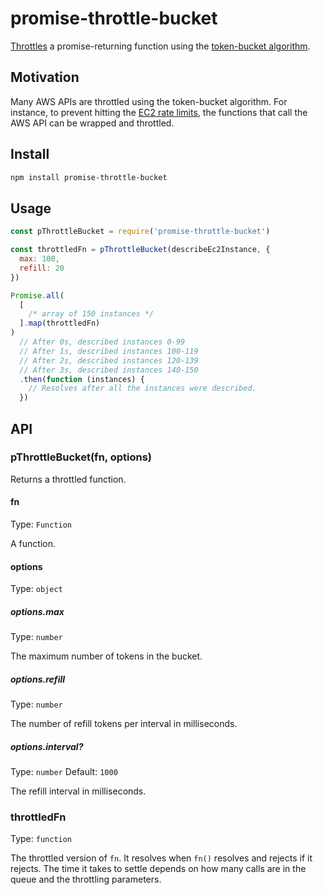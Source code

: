 # promise-throttle-bucket

[Throttles](https://css-tricks.com/debouncing-throttling-explained-examples/) a promise-returning function using the [token-bucket algorithm](https://en.wikipedia.org/wiki/Token_bucket).

## Motivation

Many AWS APIs are throttled using the token-bucket algorithm.
For instance, to prevent hitting the [EC2 rate limits](https://docs.aws.amazon.com/AWSEC2/latest/APIReference/throttling.html#throttling-limits), the functions that call the AWS API can be wrapped and throttled.

## Install

```sh
npm install promise-throttle-bucket
```

## Usage

```js
const pThrottleBucket = require('promise-throttle-bucket')

const throttledFn = pThrottleBucket(describeEc2Instance, {
  max: 100,
  refill: 20
})

Promise.all(
  [
    /* array of 150 instances */
  ].map(throttledFn)
)
  // After 0s, described instances 0-99
  // After 1s, described instances 100-119
  // After 2s, described instances 120-139
  // After 3s, described instances 140-150
  .then(function (instances) {
    // Resolves after all the instances were described.
  })
```

## API

### pThrottleBucket(fn, options)

Returns a throttled function.

#### fn

Type: `Function`

A function.

#### options

Type: `object`

##### options.max

Type: `number`

The maximum number of tokens in the bucket.

##### options.refill

Type: `number`

The number of refill tokens per interval in milliseconds.

##### options.interval?

Type: `number`
Default: `1000`

The refill interval in milliseconds.

### throttledFn

Type: `function`

The throttled version of `fn`.
It resolves when `fn()` resolves and rejects if it rejects.
The time it takes to settle depends on how many calls are in the queue and the throttling parameters.
